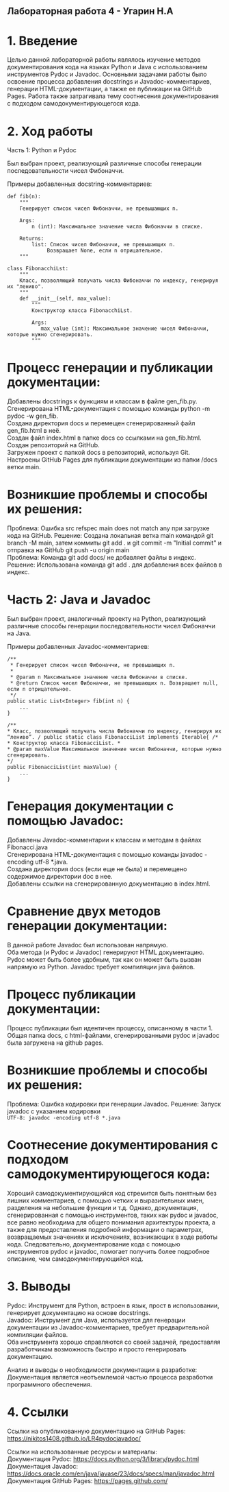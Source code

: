 ## Лабораторная работа 4 - Угарин Н.А

# 1. Введение

Целью данной лабораторной работы являлось изучение методов документирования кода на языках Python и Java с использованием инструментов Pydoc и Javadoc. Основными задачами работы было освоение процесса добавления docstrings и Javadoc-комментариев, генерации HTML-документации, а также ее публикации на GitHub Pages. Работа также затрагивала тему соотнесения документирования с подходом самодокументирующегося кода.

# 2. Ход работы

Часть 1: Python и Pydoc

Был выбран проект, реализующий различные способы генерации последовательности чисел Фибоначчи.

Примеры добавленных docstring-комментариев:
```
def fib(n):
    """
    Генерирует список чисел Фибоначчи, не превышающих n.

    Args:
        n (int): Максимальное значение числа Фибоначчи в списке.

    Returns:
        list: Список чисел Фибоначчи, не превышающих n.
             Возвращает None, если n отрицательное.
    """
```
```
class FibonacchiLst:
    """
    Класс, позволяющий получать числа Фибоначчи по индексу, генерируя их "лениво".
    """
    def __init__(self, max_value):
        """
        Конструктор класса FibonacchiLst.

        Args:
           max_value (int): Максимальное значение чисел Фибоначчи, которые нужно сгенерировать.
        """
```
# Процесс генерации и публикации документации:

Добавлены docstrings к функциям и классам в файле gen_fib.py.\
Сгенерирована HTML-документация с помощью команды python -m pydoc -w gen_fib.\
Создана директория docs и перемещен сгенерированный файл gen_fib.html в неё.\
Создан файл index.html в папке docs со ссылками на gen_fib.html.\
Создан репозиторий на GitHub.\
Загружен проект с папкой docs в репозиторий, используя Git.\
Настроены GitHub Pages для публикации документации из папки /docs ветки main.

# Возникшие проблемы и способы их решения:

Проблема: Ошибка src refspec main does not match any при загрузке кода на GitHub. Решение: Создана локальная ветка main командой git branch -M main, затем коммиты git add . и git commit -m "Initial commit" и отправка на GitHub git push -u origin main\
Проблема: Команда git add docs/ не добавляет файлы в индекс. Решение: Использована команда git add . для добавления всех файлов в индекс.

# Часть 2: Java и Javadoc

Был выбран проект, аналогичный проекту на Python, реализующий различные способы генерации последовательности чисел Фибоначчи на Java.

Примеры добавленных Javadoc-комментариев:
```
/**
 * Генерирует список чисел Фибоначчи, не превышающих n.
 *
 * @param n Максимальное значение числа Фибоначчи в списке.
 * @return Список чисел Фибоначчи, не превышающих n. Возвращает null, если n отрицательное.
 */
public static List<Integer> fib(int n) {
    ...
}
```
```
/**
* Класс, позволяющий получать числа Фибоначчи по индексу, генерируя их “лениво”. / public static class FibonacciList implements Iterable{ /*
* Конструктор класса FibonacciList. *
* @param maxValue Максимальное значение чисел Фибоначчи, которые нужно сгенерировать.
*/
public FibonacciList(int maxValue) {
    ...
}
```

# Генерация документации с помощью Javadoc:

Добавлены Javadoc-комментарии к классам и методам в файлах Fibonacci.java\
Сгенерирована HTML-документация с помощью команды javadoc -encoding utf-8 *.java.\
Создана директория docs (если еще не была) и перемещено содержимое директории doc в нее.\
Добавлены ссылки на сгенерированную документацию в index.html.

# Сравнение двух методов генерации документации:
В данной работе Javadoc был использован напрямую.\
Оба метода (и Pydoc и Javadoc) генерируют HTML документацию. Pydoc может быть более удобным, так как он может быть вызван напрямую из Python. Javadoc требует компиляции java файлов.

# Процесс публикации документации: 
Процесс публикации был идентичен процессу, описанному в части 1. Общая папка docs, с html-файлами, сгенерированными pydoc и javadoc была загружена на github pages.

# Возникшие проблемы и способы их решения:

Проблема: Ошибка кодировки при генерации Javadoc. Решение: Запуск javadoc с указанием кодировки \
```UTF-8: javadoc -encoding utf-8 *.java```

# Соотнесение документирования с подходом самодокументирующегося кода:

Хороший самодокументирующийся код стремится быть понятным без лишних комментариев, с помощью четких и выразительных имен, разделения на небольшие функции и т.д.
Однако, документация, сгенерированная с помощью инструментов, таких как pydoc и javadoc, все равно необходима для общего понимания архитектуры проекта, а также для предоставления подробной информации о параметрах, возвращаемых значениях и исключениях, возникающих в ходе работы кода.
Следовательно, документирование кода с помощью инструментов pydoc и javadoc, помогает получить более подробное описание, чем самодокументирующийся код.

# 3. Выводы

Pydoc: Инструмент для Python, встроен в язык, прост в использовании, генерирует документацию на основе docstrings. \
Javadoc: Инструмент для Java, используется для генерации документации из Javadoc-комментариев, требует предварительной компиляции файлов. \
Оба инструмента хорошо справляются со своей задачей, предоставляя разработчикам возможность быстро и просто генерировать документацию.

Анализ и выводы о необходимости документации в разработке:\
Документация является неотъемлемой частью процесса разработки программного обеспечения.

# 4. Ссылки

Ссылки на опубликованную документацию на GitHub Pages:\
https://nikitos1408.github.io/LR4pydocjavadoc/

Ссылки на использованные ресурсы и материалы: \
Документация Pydoc: https://docs.python.org/3/library/pydoc.html \
Документация Javadoc: https://docs.oracle.com/en/java/javase/23/docs/specs/man/javadoc.html \
Документация GitHub Pages: https://pages.github.com/
